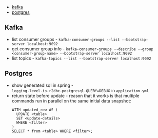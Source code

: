 * [kafka](#kafka)
* [postgres](#postgres)

## Kafka

* list consumer groups - `kafka-consumer-groups --list --bootstrap-server localhost:9092`
* get consumer group info - `kafka-consumer-groups --describe --group <consumer-group-name> --bootstrap-server localhost:9092`
* list topics - `kafka-topics --list --bootstrap-server localhost:9092`

## Postgres

* show generated sql in spring - `logging.level.io.r2dbc.postgresql.QUERY=DEBUG` in `application.yml`
* return state before update - reason that it works is that multiple commands run in parallel on the same initial data snapshot:
    ```
    WITH updated_row AS (
      UPDATE <table>
      SET <update-details>
      WHERE <filter>
    )
    SELECT * from <table> WHERE <filter>;
    ```
